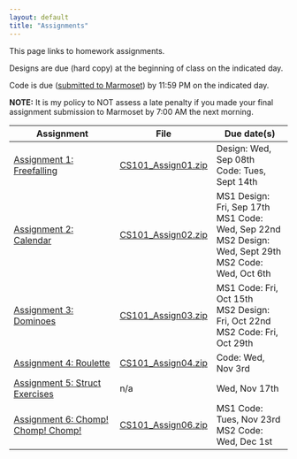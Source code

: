 ```yaml
---
layout: default
title: "Assignments"
---
```


This page links to homework assignments.

Designs are due (hard copy) at the beginning of class on the indicated day.

Code is due (<a href="../submitting.html">submitted to Marmoset</a>) by 11:59 PM on the indicated day.

**NOTE:** It is my policy to NOT assess a late penalty if you made your final assignment submission to Marmoset by 7:00 AM the next morning.

Assignment | File | Due date(s)
---------- | ---- | -----------
[Assignment 1: Freefalling](assign01.html) | [CS101\_Assign01.zip](CS101_Assign01.zip) | Design: Wed, Sep 08th<br>Code: Tues, Sept 14th
[Assignment 2: Calendar](assign02.html) | [CS101\_Assign02.zip](CS101_Assign02.zip) | MS1 Design: Fri, Sep 17th<br>MS1 Code: Wed, Sep 22nd<br>MS2 Design: Wed, Sept 29th<br>MS2 Code: Wed, Oct 6th
[Assignment 3: Dominoes](assign03.html) | [CS101\_Assign03.zip](CS101_Assign03.zip) | MS1 Code: Fri, Oct 15th<br>MS2 Design: Fri, Oct 22nd<br>MS2 Code: Fri, Oct 29th
[Assignment 4: Roulette](assign04.html) | [CS101\_Assign04.zip](CS101_Assign04.zip) | Code: Wed, Nov 3rd
[Assignment 5: Struct Exercises](assign05.html) | n/a | Wed, Nov 17th
[Assignment 6: Chomp! Chomp! Chomp!](assign06.html) | [CS101\_Assign06.zip](CS101_Assign06.zip) | MS1 Code: Tues, Nov 23rd<br>MS2 Code: Wed, Dec 1st

<!-- vim:set wrap: ­-->
<!-- vim:set linebreak: -->
<!-- vim:set nolist: -->
